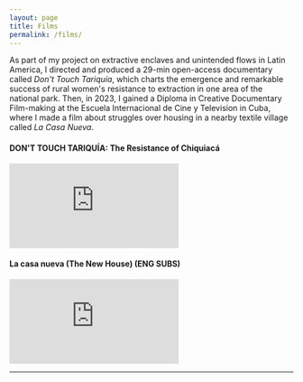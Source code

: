 ```yaml
---
layout: page
title: Films
permalink: /films/
---
```


As part of my project on extractive enclaves and unintended flows in Latin America, I directed and produced a 29-min open-access documentary called *Don't Touch Tariquía*, which charts the emergence and remarkable success of rural women's resistance to extraction in one area of the national park. Then, in 2023, I gained a Diploma in Creative Documentary Film-making at the Escuela Internacional de Cine y Television in Cuba, where I made a film about struggles over housing in a nearby textile village called *La Casa Nueva*.


#### DON'T TOUCH TARIQUÍA: The Resistance of Chiquiacá
<div class="video-container">
  <iframe src="https://www.youtube.com/embed/R3SbF-nGZbI" frameborder="0" allowfullscreen></iframe>
</div>


#### La casa nueva (The New House) (ENG SUBS)
<div class="video-container">
  <iframe src="https://www.youtube.com/embed/rTmq6xQzOkY" frameborder="0" allowfullscreen></iframe>
</div>

---


